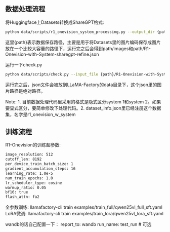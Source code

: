 ## 数据处理流程

将Huggingface上Datasets转换成ShareGPT格式:
```bash
python data/scripts/r1_onevision_system_processing.py --output_dir {path}
```
这里{path}表示数据保存路径，主要是用于将Datasets里的图片编码保存成图片放在一个比较大容量的路径下，运行完之后会得到path/images和path/R1-Onevision-with-System-sharegpt-refine.json

运行一下check.py
```bash
python data/scripts/check.py --input_file {path}/R1-Onevision-with-System-sharegpt-refine.json --output_file data/R1-Onevision-with-System-sharegpt-refine.json
```
运行完之后，json文件会被放到LLaMA-Factory的data目录下，这个json里的图片路径是绝对路径。

Note: 1. 目前数据处理代码里采用的格式是隐式区分system 1和system 2。如果要显式区分，要简单修改下处理代码。2. dataset_info.json里已经注册这个数据集，名字是r1_onevision_w_system

## 训练流程

R1-Onevision的训练超参数:
```bash
image_resolution: 512
cutoff_len: 8192
per_device_train_batch_size: 1
gradient_accumulation_steps: 16
learning_rate: 1.0e-5
num_train_epochs: 1.0
lr_scheduler_type: cosine
warmup_ratio: 0.05
bf16: true
flash_attn: fa2
```

全参数训练: llamafactory-cli train examples/train_full/qwen25vl_full_sft.yaml
LoRA微调: llamafactory-cli train examples/train_lora/qwen25vl_lora_sft.yaml

wandb的话自己配置一下：
report_to: wandb
run_name: test_run # 可选